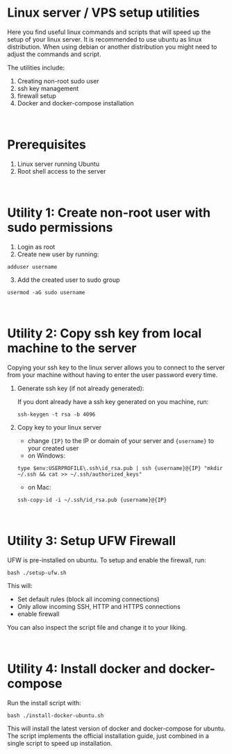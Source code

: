 # Linux server / VPS setup utilities

Here you find useful linux commands and scripts that will speed up the setup of your linux server. It is recommended to use ubuntu as linux distribution. When using debian or another distribution you might need to adjust the commands and script.

The utilities include:

1. Creating non-root sudo user
2. ssh key management
3. firewall setup
4. Docker and docker-compose installation

<br />

# Prerequisites

1. Linux server running Ubuntu
2. Root shell access to the server

<br />

# Utility 1: Create non-root user with sudo permissions

1. Login as root
2. Create new user by running:

```
adduser username
```

3. Add the created user to sudo group

```
usermod -aG sudo username
```

<br />

# Utility 2: Copy ssh key from local machine to the server

Copying your ssh key to the linux server allows you to connect to the server from your machine without having to enter the user password every time.

1. Generate ssh key (if not already generated):

   If you dont already have a ssh key generated on you machine, run:

   ```
   ssh-keygen -t rsa -b 4096
   ```

2. Copy key to your linux server
   - change `{IP}` to the IP or domain of your server and `{username}` to your created user
   - on Windows:
   ```
   type $env:USERPROFILE\.ssh\id_rsa.pub | ssh {username}@{IP} "mkdir ~/.ssh && cat >> ~/.ssh/authorized_keys"
   ```
   - on Mac:
   ```
   ssh-copy-id -i ~/.ssh/id_rsa.pub {username}@{IP}
   ```

<br />

# Utility 3: Setup UFW Firewall

UFW is pre-installed on ubuntu. To setup and enable the firewall, run:

```
bash ./setup-ufw.sh
```

This will:

- Set default rules (block all incoming connections)
- Only allow incoming SSH, HTTP and HTTPS connections
- enable firewall

You can also inspect the script file and change it to your liking.

<br />

# Utility 4: Install docker and docker-compose

Run the install script with:

```
bash ./install-docker-ubuntu.sh
```

This will install the latest version of docker and docker-compose for ubuntu. The script implements the official installation guide, just combined in a single script to speed up installation.
